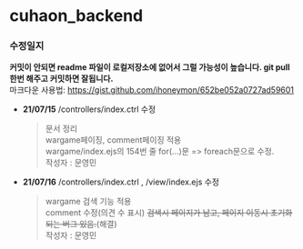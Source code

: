 # cuhaon_backend
### 수정일지
__커밋이 안되면 readme 파일이 로컬저장소에 없어서 그럴 가능성이 높습니다. git pull한번 해주고 커밋하면 잘됩니다.__  
마크다운 사용법: https://gist.github.com/ihoneymon/652be052a0727ad59601
+ __21/07/15__
  /controllers/index.ctrl 수정
  >문서 정리  
  >wargame페이징, comment페이징 적용  
  >wargame/index.ejs의 154번 줄 for(...)문 => foreach문으로 수정.  
  >작성자 : 문영민
  
+ __21/07/16__
  /controllers/index.ctrl , /view/index.ejs 수정
  >wargame 검색 기능 적용  
  >comment 수정(의견 수 표시)
  >~~검색시 페이지가 남고, 페이지 이동시 초기화되는 버그 있음.~~(해결)  
  >작성자 : 문영민
